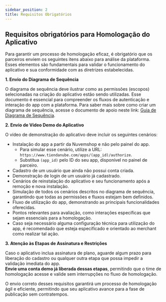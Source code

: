 ```yaml
---
sidebar_position: 2
title: Requisitos Obrigatórios
---
```


## Requisitos obrigatórios para Homologação do Aplicativo

Para garantir um processo de homologação eficaz, é obrigatório que os parceiros enviem os seguintes itens abaixo para análise da plataforma. Esses elementos são fundamentais para validar o funcionamento do aplicativo e sua conformidade com as diretrizes estabelecidas.

**1. Envio do Diagrama de Sequência**

O diagrama de sequência deve ilustrar como as permissões (escopos) selecionadas na criação do aplicativo estão sendo utilizadas.
Esse documento é essencial para compreender os fluxos de autenticação e interação do app com a plataforma.
Para saber mais sobre como criar um diagrama de sequência, acesse o documento de apoio neste link: <a href="https://docs.google.com/document/d/1MFpRkSTDF2hPrvITL5H0Vw9NyT9c_Pm1cq7Gsf73LmM/edit" target="_blank">Guia de Diagrama de Sequência</a>. 


**2. Envio de Vídeo Demo do Aplicativo**

O vídeo de demonstração do aplicativo deve incluir os seguintes cenários:

* Instalação do app a partir da Nuvemshop e não pelo painel do app.
    * Para simular esse cenário, utilize a URL: `https://www.tiendanube.com/apps/(app_id)/authorize`.
    * Substitua `(app_id)` pelo ID do seu app, disponível no painel de parceiro.
* Cadastro de um usuário que ainda não possui conta criada.
* Demonstração de login de um usuário já cadastrado.
* Cenários de reinstalação do aplicativo e seu funcionamento após a remoção e nova instalação.
* Simulação de todos os cenários descritos no diagrama de sequência, garantindo que todas as permissões e fluxos estejam bem definidos.
* Fluxo de utilização do app, demonstrando as principais funcionalidades oferecidas.
* Pontos relevantes para avaliação, como interações específicas que sejam essenciais para a homologação.
* Caso seja necessário alguma configuração técnica para utilização do app, é recomendado que esteja especificado e orientado ao merchant como realizar tal ação.

**3. Atenção às Etapas de Assinatura e Restrições**

Caso o aplicativo inclua assinatura de plano, aguarde algum prazo para liberação do cadastro ou qualquer outra etapa que possa impedir a validação imediata do app. <br/>
**Envie uma conta demo já liberada dessas etapas**, permitindo que o time de homologação acesse e valide sem interrupções no fluxo de homologação.

<Alert appearance="warning" title="Importante"> O envio correto desses requisitos garantirá um processo de homologação ágil e eficiente, permitindo que seu aplicativo avance para a fase de publicação sem contratempos.
</Alert>
<br/>